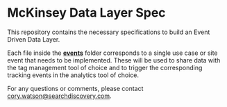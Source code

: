 # McKinsey Data Layer Spec

This repository contains the necessary specifications to build an Event Driven Data Layer.

Each file inside the **[events](events)** folder corresponds to a single use case or site event that needs to be implemented.
These will be used to share data with the tag management tool of choice and to trigger the corresponding tracking events in the analytics tool of choice.

For any questions or comments, please contact cory.watson@searchdiscovery.com.
